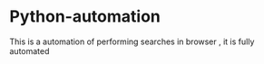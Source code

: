# Python-automation
This is a automation of performing searches in browser , it is  fully automated
